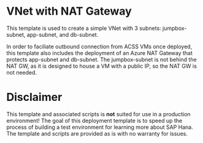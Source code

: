 # VNet with NAT Gateway

This template is used to create a simple VNet with 3 subnets: jumpbox-subnet, app-subnet, and db-subnet.

In order to faciliate outbound connection from ACSS VMs once deployed, this template also includes the deployment of an Azure NAT Gateway that protects app-subnet and db-subnet. The jumpbox-subnet is not behind the NAT GW, as it is designed to house a VM with a public IP, so the NAT GW is not needed.

# Disclaimer

This template and associated scripts is **not** suited for use in a production environment! The goal of this deployment template is to speed up the process of building a test environment for learning more about SAP Hana. The template and scripts are provided as is with no warranty for issues.